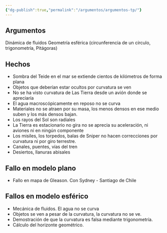 ```yaml
---
{"dg-publish":true,"permalink":"/argumentos/argumentos-tp/"}
---
```



## Argumentos
Dinámica de fluidos
Geometría esférica (circunferencia de un círculo, trigonometría, Pitágoras)

## Hechos
- Sombra del Teide en el mar se extiende cientos de kilómetros de forma plana
- Objetos que deberían estar ocultos por curvatura se ven
- No se ha visto curvatura de Las Tierra desde un avión donde se apreciaría
- El agua macroscópicamente en reposo no se curva
- Materiales no se atraen por su masa, los menos densos en ese medio suben y los más densos bajan.
- Los rayos del Sol son radiales
- La Tierra es estacionario no gira no se aprecia su aceleración, ni aviones ni en ningún componente
- Los misiles, los torpedos, balas de Sniper no hacen correcciones por curvatura ni por giro terrestre.
- Canales, puentes, vías del tren
- Desiertos, llanuras abisales


## Fallo en modelo plano
- Fallo en mapa de Gleason. Con Sydney - Santiago de Chile

## Fallos en modelo esférico
- Mecánica de fluidos. El agua no se curva
- Objetos se ven a pesar de la curvatura, la curvatura no se ve.
- Demostración de que la curvatura es falsa mediante trigonometría.
- Cálculo del horizonte geométrico.